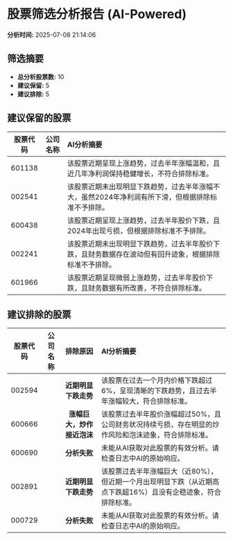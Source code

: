 # 股票筛选分析报告 (AI-Powered)

**分析时间:** 2025-07-08 21:14:06

## 筛选摘要

- **总分析股票数:** 10
- **建议保留:** 5
- **建议排除:** 5

## 建议保留的股票

| 股票代码 | 公司名称 | AI分析摘要 |
|:---:|:---:|:---|
| 601138 |  | 该股票近期呈现上涨趋势，过去半年涨幅温和，且近几年净利润保持稳健增长，不符合排除标准。 |
| 002541 |  | 该股票近期未出现明显下跌趋势，过去半年涨幅不大，虽然2024年净利润有所下滑，但根据排除标准不予排除。 |
| 600438 |  | 该股票近期呈现上涨趋势，过去半年股价下跌，且2024年出现亏损，但根据排除标准不予排除。 |
| 002241 |  | 该股票近期未出现明显下跌趋势，过去半年股价下跌，且财务数据存在波动但有回升迹象，根据排除标准不予排除。 |
| 601966 |  | 该股票近期呈现微弱上涨趋势，过去半年股价下跌，且财务数据有所改善，不符合排除标准。 |

## 建议排除的股票

| 股票代码 | 公司名称 | 排除原因 | AI分析摘要 |
|:---:|:---:|:---:|:---|
| 002594 |  | **近期明显下跌走势** | 该股票在过去一个月内价格下跌超过6%，呈现清晰的下跌趋势，且过去半年涨幅较大，符合排除标准。 |
| 600666 |  | **涨幅巨大，炒作接近泡沫** | 该股票过去半年股价涨幅超过50%，且公司财务状况持续亏损，存在明显的炒作风险和泡沫迹象，符合排除标准。 |
| 600690 |  | **分析失败** | 未能从AI获取对此股票的有效分析。请检查日志中AI的原始响应。 |
| 002891 |  | **近期明显下跌走势** | 该股票过去半年涨幅巨大（近80%），但近期一个月出现明显下跌（从近期高点下跌超16%）且没有企稳迹象，符合排除标准。 |
| 000729 |  | **分析失败** | 未能从AI获取对此股票的有效分析。请检查日志中AI的原始响应。 |
